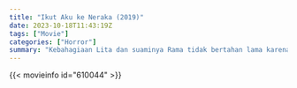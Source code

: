 ```yaml
---
title: "Ikut Aku ke Neraka (2019)"
date: 2023-10-18T11:43:19Z
tags: ["Movie"]
categories: ["Horror"]
summary: "Kebahagiaan Lita dan suaminya Rama tidak bertahan lama karena Lita sering diteror oleh makhluk perempuan yang menyeramkan. Rama membawa Pak Adam untuk membersihkan rumah mereka dari gangguan hantu. Pak Adam menjelaskan bahwa teror ini..."
---
```



  <mux-player stream-type="on-demand"
  src="https://kp3d-my.sharepoint.com/personal/ryoo_kp3d_onmicrosoft_com/_layouts/15/download.aspx?share=Edk70YdDXcNNi_AwsmX_mj4BEfPpFQAPFRV3z6_CyzP5Ww" prefer-playback="mse" controls>
 
  </mux-player>
  

{{< movieinfo id="610044" >}}

  <script src="https://cdn.jsdelivr.net/npm/@mux/mux-player"></script>
  
   <script type="application/ld+json">
 {
  "@context": "https://schema.org/",
  "@type": "VideoObject",
  "name": "Ikut Aku ke Neraka",
  "contentUrl": "https://stream.mux.com/DeCA6vCUkA00d9ItfrcbHjQR6AkyUOYri00MkpsGiWqN4.m3u8",
  "thumbnailUrl": "https://www.themoviedb.org/t/p/original/iaJakHS2qPkbRY4KHB7E3NmVb7w.jpg?width=314&fit_mode=preserve&time=25",
  "uploadDate": "2023-10-18T11:43:19Z",
}

</script>